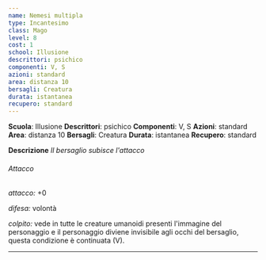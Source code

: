 ```yaml
---
name: Nemesi multipla
type: Incantesimo
class: Mago
level: 8
cost: 1
school: Illusione
descrittori: psichico
componenti: V, S
azioni: standard
area: distanza 10
bersagli: Creatura
durata: istantanea
recupero: standard
---
```

**Scuola**: Illusione
**Descrittori**: psichico
**Componenti**: V, S
**Azioni**: standard
**Area**: distanza 10
**Bersagli**: Creatura
**Durata**: istantanea
**Recupero**: standard

**Descrizione**
*Il bersaglio subisce l'attacco*

###### Attacco

*attacco:* +0

*difesa:* volontà

*colpito:* vede in tutte le creature umanoidi presenti l'immagine del personaggio e il personaggio diviene invisibile agli occhi del bersaglio, questa condizione è continuata (V).

---